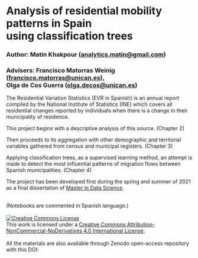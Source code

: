 # Analysis of residential mobility patterns in Spain<br>using classification trees

### Author: Matin Khakpour (analytics.matin@gmail.com)

### Advisers: Francisco Matorras Weinig (francisco.matorras@unican.es),<br>Olga de Cos Guerra (olga.decos@unican.es)

The Residential Variation Statistics (EVR in Spanish) is an annual report compiled by the National Institute of Statistics (INE) which covers all residential changes reported by individuals when there is a change in their municipality of residence.

This project begins with a descriptive analysis of this source. (Chapter 2)

Then proceeds to its aggregation with other demographic and territorial variables gathered from census and municipal registers. (Chapter 3)

Applying classification trees, as a supervised learning method, an attempt is made to detect the most influential patterns of migration flows between Spanish municipalities. (Chapter 4)

The project has been developed first during the spring and summer of 2021 as a final dissertation of [Master in Data Science](https://masterdatascience.ifca.es/).

<br>
(Notebooks are commented in Spanish language.)
<br>

<br>
<a rel="license" href="http://creativecommons.org/licenses/by-nc-nd/4.0/"><img alt="Creative Commons License" style="border-width:0" src="https://i.creativecommons.org/l/by-nc-nd/4.0/88x31.png" /></a><br />This work is licensed under a <a rel="license" href="http://creativecommons.org/licenses/by-nc-nd/4.0/">Creative Commons Attribution-NonCommercial-NoDerivatives 4.0 International License</a>.
<br>

<br>
All the materials are also available through Zenodo open-access repository with this DOI:
